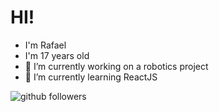 

# HI!

- I'm Rafael
- I'm 17 years old
- 🔭 I’m currently working on a robotics project
- 🌱 I’m currently learning ReactJS

![github followers](https://img.shields.io/github/followers/RafaelR4mos?style=social)
